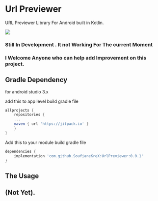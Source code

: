 # Url Previewer
URL Previewer Library For Android built in Kotlin.

[![](https://jitpack.io/v/SoufianeKreX/UrlPreviewer.svg)](https://jitpack.io/#SoufianeKreX/UrlPreviewer)

### Still In Development . It not Working For The current Moment
### I Welcome Anyone who can help add Improvement on this project.


## Gradle Dependency

for android studio 3.x

add this to app level build gradle file

~~~gradle
allprojects {
	repositories {
	...
	maven { url 'https://jitpack.io' }
	}
}
~~~

Add this to your module build gradle file

~~~gradle
dependencies {
	implementation 'com.github.SoufianeKreX:UrlPreviewer:0.0.1'
}
~~~

## The Usage
## (Not Yet).

